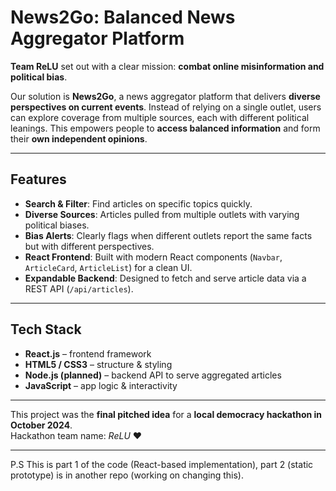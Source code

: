 # News2Go: Balanced News Aggregator Platform

**Team ReLU** set out with a clear mission: **combat online misinformation and political bias**.  

Our solution is **News2Go**, a news aggregator platform that delivers **diverse perspectives on current events**. Instead of relying on a single outlet, users can explore coverage from multiple sources, each with different political leanings. This empowers people to **access balanced information** and form their **own independent opinions**.  

---

## Features
- **Search & Filter**: Find articles on specific topics quickly.  
- **Diverse Sources**: Articles pulled from multiple outlets with varying political biases.  
- **Bias Alerts**: Clearly flags when different outlets report the same facts but with different perspectives.  
- **React Frontend**: Built with modern React components (`Navbar`, `ArticleCard`, `ArticleList`) for a clean UI.  
- **Expandable Backend**: Designed to fetch and serve article data via a REST API (`/api/articles`).  

---

## Tech Stack
- **React.js** – frontend framework  
- **HTML5 / CSS3** – structure & styling  
- **Node.js (planned)** – backend API to serve aggregated articles  
- **JavaScript** – app logic & interactivity  

---

This project was the **final pitched idea** for a **local democracy hackathon in October 2024**.  
Hackathon team name: *ReLU* ❤️

---
P.S This is part 1 of the code (React-based implementation), part 2 (static prototype) is in another repo (working on changing this).
